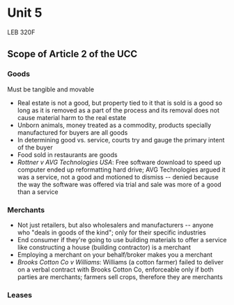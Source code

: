 # Unit 5

LEB 320F

## Scope of Article 2 of the UCC

### Goods

Must be tangible and movable

- Real estate is not a good, but property tied to it that is sold is a good so long as it is removed as a part of the process and its removal does not cause material harm to the real estate
- Unborn animals, money treated as a commodity, products specially manufactured for buyers are all goods
- In determining good vs. service, courts try and gauge the primary intent of the buyer
- Food sold in restaurants are goods
- *Rottner v AVG Technologies USA*: Free software download to speed up computer ended up reformatting hard drive; AVG Technologies argued it was a service, not a good and motioned to dismiss -- denied because the way the software was offered via trial and sale was more of a good than a service

### Merchants

- Not just retailers, but also wholesalers and manufacturers -- anyone who "deals in goods of the kind"; only for their specific industries
- End consumer if they're going to use building materials to offer a service like constructing a house (building contractor) is a merchant
- Employing a merchant on your behalf/broker makes you a merchant
- *Brooks Cotton Co v Williams*: Williams (a cotton farmer) failed to deliver on a verbal contract with Brooks Cotton Co, enforceable only if both parties are merchants; farmers sell crops, therefore they are merchants

### Leases


